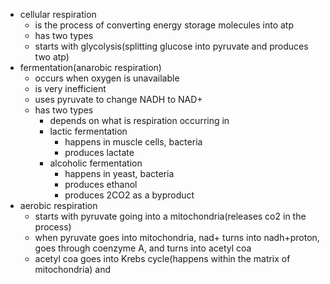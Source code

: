 - cellular respiration
	- is the process of converting energy storage molecules into atp
	- has two types
	- starts with glycolysis(splitting glucose into pyruvate and produces two atp)
- fermentation(anarobic respiration)
	- occurs when oxygen is unavailable
	- is very inefficient
	- uses pyruvate to change NADH to NAD+
	- has two types
		- depends on what is respiration occurring in
		- lactic fermentation
			- happens in muscle cells, bacteria
			- produces lactate
		- alcoholic fermentation
			- happens in yeast, bacteria
			- produces ethanol
			- produces 2CO2 as a byproduct
- aerobic respiration
	- starts with pyruvate going into a mitochondria(releases co2 in the process)
	- when pyruvate goes into mitochondria, nad+ turns into nadh+proton, goes through coenzyme A, and turns into acetyl coa
	- acetyl coa goes into Krebs cycle(happens within the matrix of mitochondria) and